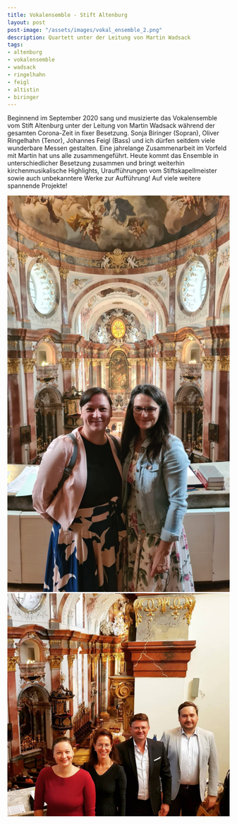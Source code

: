 ```yaml
---
title: Vokalensemble - Stift Altenburg
layout: post
post-image: "/assets/images/vokal_ensemble_2.png"
description: Quartett unter der Leitung von Martin Wadsack
tags:
- altenburg
- vokalensemble
- wadsack
- ringelhahn
- feigl
- altistin
- biringer
---
```


Beginnend im  September 2020 sang und musizierte das Vokalensemble vom Stift Altenburg unter der Leitung von Martin Wadsack während der gesamten Corona-Zeit in fixer Besetzung. Sonja Biringer (Sopran), Oliver Ringelhahn (Tenor), Johannes Feigl (Bass) und ich dürfen seitdem viele wunderbare Messen gestalten. Eine jahrelange Zusammenarbeit im Vorfeld mit Martin hat uns alle zusammengeführt. Heute kommt das Ensemble in unterschiedlicher Besetzung zusammen und bringt weiterhin kirchenmusikalische Highlights, Uraufführungen vom Stiftskapellmeister sowie auch unbekanntere Werke zur Aufführung! Auf viele weitere spannende Projekte!

![Stift_altenburg](/assets/images/vokal_ensemble.png)
![Stift_altenburg](/assets/images/Vokalensemble1.jpg)